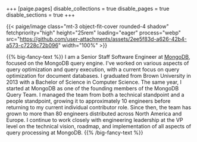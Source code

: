 +++
[paige.pages]
disable_collections = true
disable_pages = true
disable_sections = true
+++

{{< paige/image class="mt-3 object-fit-cover rounded-4 shadow" fetchpriority="high" height="25rem" loading="eager" process="webp" src="https://github.com/user-attachments/assets/2ee5f83d-a626-42b4-a573-c7228c72b096" width="100%" >}}

{{% big-fancy-text %}}
I am a Senior Staff Software Engineer at <a href="https://www.mongodb.com/" class="link-secondary">MongoDB</a>,
focused on the MongoDB query engine. I've worked on various aspects of query optimization and
query execution, with a current focus on query optimization for document
databases. I graduated from Brown University in 2013 with a Bachelor of Science
in Computer Science. The same year, I started at MongoDB as one of the founding
members of the MongoDB Query Team. I managed the team from both a technical standpoint
and a people standpoint, growing it to approximately 10 engineers before returning to my
current individual contributor role. Since then, the team has grown to more than 80
engineers distributed across North America and Europe. I continue to work closely with
engineering leadership at the VP level on the technical vision, roadmap, and implementation of all aspects
of query processing at MongoDB.
{{% /big-fancy-text %}}